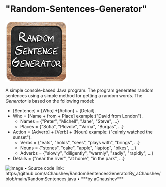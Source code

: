 # "Random-Sentences-Generator"
<img alt="Image" width="200px" src="assets/images/RandomSentence-Pic.png"></img>

A simple console-based Java program.
The program generates random sentences using a simple method for getting a random words.
The *Generator* is based on the following model:
<ul>
	<li>[Sentence] = [Who] +[Action] + [Detail].
		<ul></ul>
	</li>
	<li> Who = [Name + from + Place] example:("David from London").
	<ul>
	<li>Names = {"Peter", "Michell", "Jane", "Steve", ...}</li>
	<li>Places = {"Sofia", "Plovdiv", "Varna", "Burgas", ...}</li>
	</ul>
	</li>
	<li> Action = [Adverb] + [Verb] + [Noun] example: ("calmly watched the sunset").
	<ul>
	<li>Verbs = {"eats", "holds", "sees", "plays with", "brings", ...}</li>
	<li>Nouns = {"stones", "cake", "apple", "laptop", "bikes", ...}</li>
	<li>Adverbs = {"slowly", "diligently", "warmly", "sadly", "rapidly", ...}</li>
	</ul>
	<li> Details = {"near the river", "at home", "in the park", ...}
	<ul></ul>
	</li>
</ul>	
<img alt="Image" width="400px" src="assets/images/RandomSentences – Screenshot.png"></img>
• Source code link: https://github.com/aChaushev/RandomSentencesGeneratorBy_aChaushev/blob/main/RandomSentences.java
• ***by aChaushev***